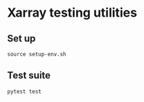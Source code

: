 # Xarray testing utilities

## Set up

```
source setup-env.sh
```

## Test suite

```
pytest test
```
